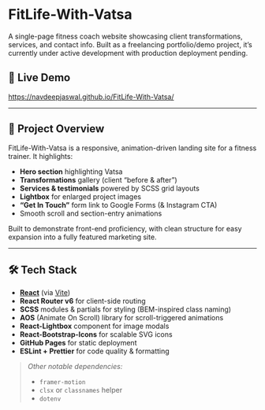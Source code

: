 # FitLife-With-Vatsa
A single-page fitness coach website showcasing client transformations, services, and contact info. Built as a freelancing portfolio/demo project, it’s currently under active development with production deployment pending.

## 🚀 Live Demo

https://navdeepjaswal.github.io/FitLife-With-Vatsa/

---

## 📝 Project Overview

FitLife-With-Vatsa is a responsive, animation-driven landing site for a fitness trainer. It highlights:

- **Hero section** highlighting Vatsa  
- **Transformations** gallery (client “before & after”)  
- **Services & testimonials** powered by SCSS grid layouts  
- **Lightbox** for enlarged project images  
- **“Get In Touch”** form link to Google Forms (& Instagram CTA)  
- Smooth scroll and section-entry animations

Built to demonstrate front-end proficiency, with clean structure for easy expansion into a fully featured marketing site.

---

## 🛠 Tech Stack

- **[React](https://reactjs.org/)** (via [Vite](https://vitejs.dev/))  
- **React Router v6** for client-side routing  
- **SCSS** modules & partials for styling (BEM-inspired class naming)  
- **AOS** (Animate On Scroll) library for scroll-triggered animations  
- **React-Lightbox** component for image modals  
- **React-Bootstrap-Icons** for scalable SVG icons  
- **GitHub Pages** for static deployment  
- **ESLint + Prettier** for code quality & formatting  

> _Other notable dependencies:_  
> - `framer-motion` 
> - `clsx` or `classnames` helper 
> - `dotenv` 



